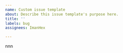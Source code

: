 ```yaml
---
name: Custom issue template
about: Describe this issue template's purpose here.
title: ''
labels: bug
assignees: ImanHex

---
```


nnn
